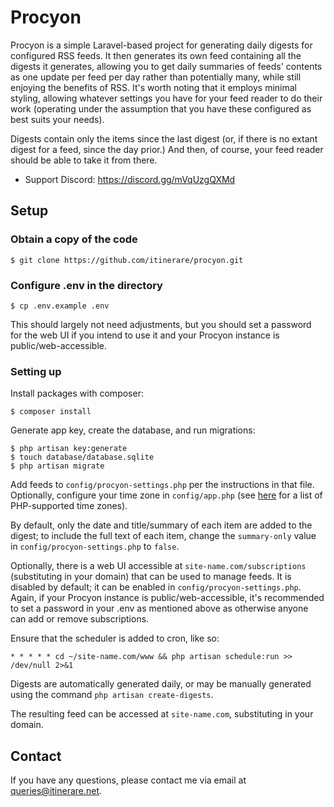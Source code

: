 # Procyon

Procyon is a simple Laravel-based project for generating daily digests for configured RSS feeds. It then generates its own feed containing all the digests it generates, allowing you to get daily summaries of feeds' contents as one update per feed per day rather than potentially many, while still enjoying the benefits of RSS. It's worth noting that it employs minimal styling, allowing whatever settings you have for your feed reader to do their work (operating under the assumption that you have these configured as best suits your needs).

Digests contain only the items since the last digest (or, if there is no extant digest for a feed, since the day prior.) And then, of course, your feed reader should be able to take it from there.

- Support Discord: https://discord.gg/mVqUzgQXMd

## Setup

### Obtain a copy of the code

```
$ git clone https://github.com/itinerare/procyon.git
```

### Configure .env in the directory

```
$ cp .env.example .env
```

This should largely not need adjustments, but you should set a password for the web UI if you intend to use it and your Procyon instance is public/web-accessible.

### Setting up

Install packages with composer:
```
$ composer install
```

Generate app key, create the database, and run migrations:
```
$ php artisan key:generate
$ touch database/database.sqlite
$ php artisan migrate
```

Add feeds to `config/procyon-settings.php` per the instructions in that file. Optionally, configure your time zone in `config/app.php` (see [here](https://www.php.net/manual/en/timezones.php) for a list of PHP-supported time zones).

By default, only the date and title/summary of each item are added to the digest; to include the full text of each item, change the `summary-only` value in `config/procyon-settings.php` to `false`. 

Optionally, there is a web UI accessible at `site-name.com/subscriptions` (substituting in your domain) that can be used to manage feeds. It is disabled by default; it can be enabled in `config/procyon-settings.php`. Again, if your Procyon instance is public/web-accessible, it's recommended to set a password in your .env as mentioned above as otherwise anyone can add or remove subscriptions.

Ensure that the scheduler is added to cron, like so:
```
* * * * * cd ~/site-name.com/www && php artisan schedule:run >> /dev/null 2>&1
```

Digests are automatically generated daily, or may be manually generated using the command `php artisan create-digests`.

The resulting feed can be accessed at `site-name.com`, substituting in your domain.

## Contact
If you have any questions, please contact me via email at [queries@itinerare.net](emailto:queries@itinerare.net).
